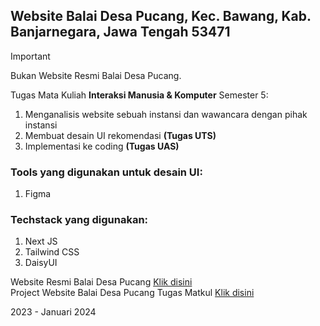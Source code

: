 ## Website Balai Desa Pucang, Kec. Bawang, Kab. Banjarnegara, Jawa Tengah 53471

> [!IMPORTANT]
> Bukan Website Resmi Balai Desa Pucang.

Tugas Mata Kuliah **Interaksi Manusia & Komputer** Semester 5:

1. Menganalisis website sebuah instansi dan wawancara dengan pihak instansi
2. Membuat desain UI rekomendasi **(Tugas UTS)**
3. Implementasi ke coding **(Tugas UAS)**

### Tools yang digunakan untuk desain UI:

1. Figma

### Techstack yang digunakan:

1. Next JS
2. Tailwind CSS
3. DaisyUI

Website Resmi Balai Desa Pucang <a href="https://www.desapucang-banjarnegara.com" target="_blank">Klik disini</a> <br />
Project Website Balai Desa Pucang Tugas Matkul <a href="http://www.desapucang.vercel.app" target="_blank">Klik disini</a>

2023 - Januari 2024
